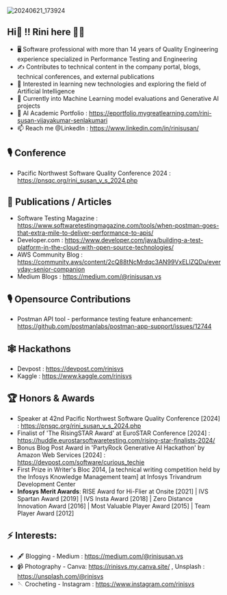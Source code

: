 ![20240621_173924](https://github.com/user-attachments/assets/5edba458-df18-413f-a6a2-eb700025f067)

## Hi👋 !! Rini here 🦸‍♀️

<!--
**rinisvs/rinisvs** is a ✨ _special_ ✨ repository because its `README.md` (this file) appears on your GitHub profile.
-->

- 🖥️ Software professional with more than 14 years of Quality Engineering experience specialized in Performance Testing and Engineering
- ✍️ Contributes to technical content in the company portal, blogs, technical conferences, and external publications
- 🌱 Interested in learning new technologies and exploring the field of Artificial Intelligence
- 🔭 Currently into Machine Learning model evaluations and Generative AI projects
- 📗 AI Academic Portfolio : https://eportfolio.mygreatlearning.com/rini-susan-vijayakumar-senlakumari
- 📫 Reach me @LinkedIn : https://www.linkedin.com/in/rinisusan/


##  🎙️ Conference
   -   Pacific Northwest Software Quality Conference 2024 : https://pnsqc.org/rini_susan_v_s_2024.php
##  📖 Publications / Articles
   - Software Testing Magazine : https://www.softwaretestingmagazine.com/tools/when-postman-goes-that-extra-mile-to-deliver-performance-to-apis/
   - Developer.com : https://www.developer.com/java/building-a-test-platform-in-the-cloud-with-open-source-technologies/
   - AWS Community Blog : https://community.aws/content/2cQ88tNcMrdqc3AN99VxELlZQDu/everyday-senior-companion
   - Medium Blogs : https://medium.com/@rinisusan.vs
##  🎙️ Opensource Contributions
   -   Postman API tool - performance testing feature enhancement: https://github.com/postmanlabs/postman-app-support/issues/12744
##  🕸️ Hackathons
   - Devpost : https://devpost.com/rinisvs
   - Kaggle : https://www.kaggle.com/rinisvs
##  🏆 Honors & Awards 
   - Speaker at 42nd Pacific Northwest Software Quality Conference [2024] : https://pnsqc.org/rini_susan_v_s_2024.php
   - Finalist of 'The RisingSTAR Award' at EuroSTAR Conference [2024] : https://huddle.eurostarsoftwaretesting.com/rising-star-finalists-2024/
   - Bonus Blog Post Award in 'PartyRock Generative AI Hackathon' by Amazon Web Services [2024] : https://devpost.com/software/curious_techie
   - First Prize in Writer's Bloc 2014, [a technical writing competition held by the Infosys Knowledge Management team] at Infosys Trivandrum Development Center
   - **Infosys Merit Awards**:  RISE Award for Hi-Flier at Onsite [2021] | IVS Spartan Award [2019] | IVS Insta Award [2018] | Zero Distance Innovation Award [2016] |
     Most Valuable Player Award [2015] | Team Player Award [2012] 

##  ⚡ Interests:
   - 🖋️ Blogging -
     Medium : https://medium.com/@rinisusan.vs
  - 📹 Photography - 
    Canva: https://rinisvs.my.canva.site/ ,
    Unsplash : https://unsplash.com/@rinisvs
  - 🪡 Crocheting -
    Instagram : https://www.instagram.com/rinisvs
     

